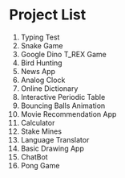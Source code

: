 # Project List

1. Typing Test  
2. Snake Game
3. Google Dino T_REX Game
4. Bird Hunting
5. News App
6. Analog Clock
7. Online Dictionary
8. Interactive Periodic Table
9. Bouncing Balls Animation
10. Movie Recommendation App
11. Calculator
12. Stake Mines
13. Language Translator
14. Basic Drawing App
15. ChatBot
16. Pong Game
    

